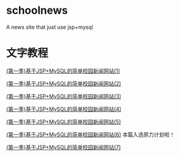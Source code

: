 # schoolnews

A news site that just use jsp+mysql

# 文字教程

[(第一季)基于JSP+MySQL的简单校园新闻网站(1)](https://blog.csdn.net/woshisangsang/article/details/105330522)

[(第一季)基于JSP+MySQL的简单校园新闻网站(2)](https://blog.csdn.net/woshisangsang/article/details/105348139)

[(第一季)基于JSP+MySQL的简单校园新闻网站(3)](https://blog.csdn.net/woshisangsang/article/details/105359262)

[(第一季)基于JSP+MySQL的简单校园新闻网站(4)](https://blog.csdn.net/woshisangsang/article/details/105362740)

[(第一季)基于JSP+MySQL的简单校园新闻网站(5)](https://blog.csdn.net/woshisangsang/article/details/105506031)

[(第一季)基于JSP+MySQL的简单校园新闻网站(6)](https://blog.csdn.net/woshisangsang/article/details/105612548) 本篇入选原力计划啦！

[(第一季)基于JSP+MySQL的简单校园新闻网站(7)](https://studyingpanda.blog.csdn.net/article/details/105621072)
